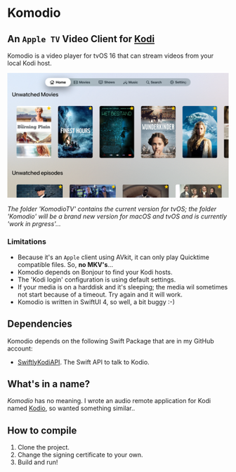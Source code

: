 #  Komodio

## An `Apple TV` Video Client for  [Kodi](https://kodi.tv)

Komodio is a video player for tvOS 16 that can stream videos from your local Kodi host.

![Komodio](screenshot.png)

*The folder 'KomodioTV' contains the current version for tvOS; the folder 'Komodio' will be a brand new version for macOS and tvOS and is currently 'work in prgress'...*

### Limitations

- Because it's an `Apple` client using AVkit, it can only play Quicktime compatible files. So, **no MKV's**...
- Komodio depends on Bonjour to find your Kodi hosts.
- The 'Kodi login' configuration is using default settings.
- If your media is on a harddisk and it's sleeping; the media wil sometimes not start because of a timeout. Try again and it will work.
- Komodio is written in SwiftUI 4, so well, a bit buggy :-)

## Dependencies

Komodio depends on the following Swift Package that are in my GitHub account:

- [SwiftlyKodiAPI](https://github.com/Desbeers/swiftlykodiapi). The Swift API to talk to Kodio.

## What's in a name?

*Komodio* has no meaning. I wrote an audio remote application for Kodi named [Kodio](https://github.com/Desbeers/Kodio/), so wanted something similar..

## How to compile

1. Clone the project.
2. Change the signing certificate to your own.
2. Build and run!
